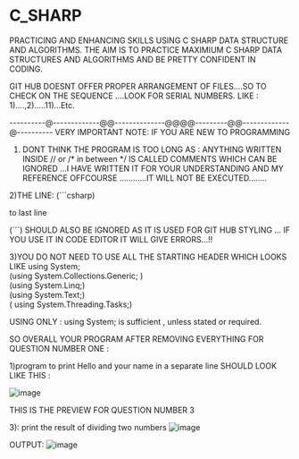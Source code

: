 # C_SHARP
PRACTICING AND ENHANCING SKILLS USING C SHARP DATA STRUCTURE AND ALGORITHMS.
THE AIM IS TO PRACTICE MAXIMIUM C SHARP DATA STRUCTURES AND ALGORITHMS AND BE PRETTY CONFIDENT IN CODING.

GIT HUB DOESNT OFFER PROPER ARRANGEMENT OF FILES....SO TO CHECK ON THE SEQUENCE ....LOOK FOR SERIAL NUMBERS. LIKE : 1)....,2).....11)...Etc.

----------@-------------@@--------------@@@@---------@@-------------@----------
VERY IMPORTANT NOTE: IF YOU ARE NEW TO PROGRAMMING 
1) DONT THINK THE PROGRAM IS TOO LONG AS :
   ANYTHING WRITTEN INSIDE // or /* in between  */ IS CALLED COMMENTS WHICH CAN BE IGNORED ...I HAVE WRITTEN IT FOR YOUR UNDERSTANDING AND MY REFERENCE OFFCOURSE ............IT WILL NOT BE EXECUTED........

2)THE LINE:
   (```csharp)

   to last line

   (```)  SHOULD ALSO BE IGNORED AS IT IS USED FOR GIT HUB STYLING ... IF YOU USE IT IN CODE EDITOR IT WILL GIVE ERRORS...!!

3)YOU DO NOT NEED TO USE ALL THE STARTING HEADER WHICH LOOKS LIKE 
using System;                                                                              
       (using System.Collections.Generic; )                      
          (using System.Linq;)                          
                  (using System.Text;)                                 
                        ( using System.Threading.Tasks;)                              

USING ONLY :
using System;
is sufficient , unless stated or required.

SO OVERALL YOUR PROGRAM AFTER REMOVING EVERYTHING FOR QUESTION NUMBER ONE :

1)program to print Hello and your name in a separate line
SHOULD LOOK LIKE THIS :

![image](https://github.com/koushhik/C_SHARP/assets/54579643/2df4840c-2175-404a-8d92-5a40d6dc477b)





THIS IS THE PREVIEW FOR QUESTION NUMBER 3

3): print the result of dividing two numbers
![image](https://github.com/koushhik/C_SHARP/assets/54579643/bb308130-e6ef-4eaa-9488-c4f87ae77b97)

   OUTPUT:
   ![image](https://github.com/koushhik/C_SHARP/assets/54579643/d8d346dd-f41d-4ede-a93e-5dd1a887b912)

